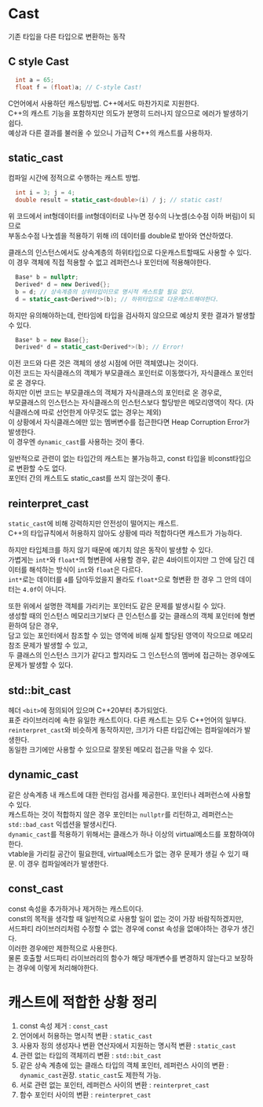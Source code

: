 # Cast
기존 타입을 다른 타입으로 변환하는 동작

## C style Cast
```cpp
  int a = 65;
  float f = (float)a; // C-style Cast!
```
C언어에서 사용하던 캐스팅방법. C++에서도 마찬가지로 지원한다.<br/>
C++의 캐스트 기능을 포함하지만 의도가 분명히 드러나지 않으므로 에러가 발생하기 쉽다.<br/>
예상과 다른 결과를 불러올 수 있으니 가급적 C++의 캐스트를 사용하자.

## static_cast
컴파일 시간에 정적으로 수행하는 캐스트 방법. <br/>
```cpp
  int i = 3; j = 4;
  double result = static_cast<double>(i) / j; // static cast!
```
위 코드에서 int형데이터를 int형데이터로 나누면 정수의 나눗셈(소수점 이하 버림)이 되므로 <br/>
부동소수점 나눗셈을 적용하기 위해 i의 데이터를 double로 받아와 연산하였다. <br/>

클래스의 인스턴스에서도 상속계층의 하위타입으로 다운캐스트할때도 사용할 수 있다. <br/>
이 경우 객체에 직접 적용할 수 없고 레퍼런스나 포인터에 적용해야한다.
```cpp
  Base* b = nullptr;
  Derived* d = new Derived{};
  b = d; // 상속계층의 상위타입이므로 명시적 캐스트할 필요 없다.
  d = static_cast<Derived*>(b); // 하위타입으로 다운캐스트해야한다.
```
하지만 유의해야하는데, 런타임에 타입을 검사하지 않으므로 예상치 못한 결과가 발생할 수 있다. <br/>
```cpp
  Base* b = new Base{};
  Derived* d = static_cast<Derived*>(b); // Error!
```
이전 코드와 다른 것은 객체의 생성 시점에 어떤 객체였냐는 것이다. <br/>
이전 코드는 자식클래스의 객체가 부모클래스 포인터로 이동했다가, 자식클래스 포인터로 온 경우다.<br/>
하지만 이번 코드는 부모클래스의 객체가 자식클래스의 포인터로 온 경우로,<br/>
부모클래스의 인스턴스는 자식클래스의 인스턴스보다 할당받은 메모리영역이 작다. (자식클래스에 따로 선언한게 아무것도 없는 경우는 제외)<br/>
이 상황에서 자식클래스에만 있는 멤버변수를 접근한다면 Heap Corruption Error가 발생한다.<br/>
이 경우엔 ```dynamic_cast```를 사용하는 것이 좋다.

일반적으로 관련이 없는 타입간의 캐스트는 불가능하고, const 타입을 비const타입으로 변환할 수도 없다.<br/>
포인터 간의 캐스트도 static_cast를 쓰지 않는것이 좋다.

## reinterpret_cast
```static_cast```에 비해 강력하지만 안전성이 떨어지는 캐스트.<br/>
C++의 타입규칙에서 허용하지 않아도 상황에 따라 적합하다면 캐스트가 가능하다.<br/>

하지만 타입체크를 하지 않기 때문에 예기치 않은 동작이 발생할 수 있다. <br/>
가볍게는 ```int*```와 ```float*```의 형변환에 사용할 경우, 같은 4바이트이지만 그 안에 담긴 데이터를 해석하는 방식이 ```int```와 ```float```은 다르다. <br/>
```int*```로는 데이터를 ```4```를 담아두었을지 몰라도 ```float*```으로 형변환 한 경우 그 안의 데이터는 ```4.0f```이 아니다.<br/>

또한 위에서 설명한 객체를 가리키는 포인터도 같은 문제를 발생시킬 수 있다.<br/>
생성할 때의 인스턴스 메모리크기보다 큰 인스턴스를 갖는 클래스의 객체 포인터에 형변환하여 담은 경우,<br/>
담고 있는 포인터에서 참조할 수 있는 영역에 비해 실제 할당된 영역이 작으므로 메모리 참조 문제가 발생할 수 있고,<br/>
두 클래스의 인스턴스 크기가 같다고 할지라도 그 인스턴스의 멤버에 접근하는 경우에도 문제가 발생할 수 있다.

## std::bit_cast
헤더 ```<bit>```에 정의되어 있으며 C++20부터 추가되었다.<br/>
표준 라이브러리에 속한 유일한 캐스트이다. 다른 캐스트는 모두 C++언어의 일부다.<br/>
```reinterpret_cast```와 비슷하게 동작하지만, 크기가 다른 타입간에는 컴파일에러가 발생한다.<br/>
동일한 크기에만 사용할 수 있으므로 잘못된 메모리 접근을 막을 수 있다.

## dynamic_cast
같은 상속계층 내 캐스트에 대한 런타임 검사를 제공한다. 포인터나 레퍼런스에 사용할 수 있다.<br/>
캐스트하는 것이 적합하지 않은 경우 포인터는 ```nullptr```를 리턴하고, 레퍼런스는 ```std::bad_cast``` 익셉션을 발생시킨다.<br/>
```dynamic_cast```를 적용하기 위해서는 클래스가 하나 이상의 virtual메소드를 포함하여야한다.<br/>
vtable을 가리킬 공간이 필요한데, virtual메소드가 없는 경우 문제가 생길 수 있기 때문. 이 경우 컴파일에러가 발생한다.

## const_cast
const 속성을 추가하거나 제거하는 캐스트이다.<br/>
const의 목적을 생각할 때 일반적으로 사용할 일이 없는 것이 가장 바람직하겠지만,<br/>
서드파티 라이브러리처럼 수정할 수 없는 경우에 const 속성을 없애야하는 경우가 생긴다.<br/>
이러한 경우에만 제한적으로 사용한다.<br/>
물론 호출할 서드파티 라이브러리의 함수가 해당 매개변수를 변경하지 않는다고 보장하는 경우에 이렇게 처리해야한다.

# 캐스트에 적합한 상황 정리
1. const 속성 제거 : ```const_cast```
2. 언어에서 허용하는 명시적 변환 : ```static_cast```
3. 사용자 정의 생성자나 변환 연산자에서 지원하는 명시적 변환 : ```static_cast```
4. 관련 없는 타입의 객체끼리 변환 : ```std::bit_cast```
5. 같은 상속 계층에 있는 클래스 타입의 객체 포인터, 레퍼런스 사이의 변환 : ```dynamic_cast```권장. ```static_cast```도 제한적 가능.
6. 서로 관련 없는 포인터, 레퍼런스 사이의 변환 : ```reinterpret_cast```
7. 함수 포인터 사이의 변환 : ```reinterpret_cast```
